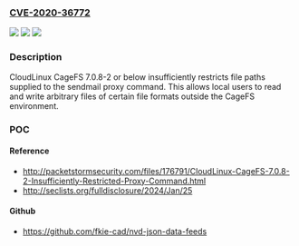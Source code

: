 ### [CVE-2020-36772](https://cve.mitre.org/cgi-bin/cvename.cgi?name=CVE-2020-36772)
![](https://img.shields.io/static/v1?label=Product&message=cagefs&color=blue)
![](https://img.shields.io/static/v1?label=Version&message=n%2Fa&color=blue)
![](https://img.shields.io/static/v1?label=Vulnerability&message=CWE-73%20External%20Control%20of%20File%20Name%20or%20Path&color=brighgreen)

### Description

CloudLinux CageFS 7.0.8-2 or below insufficiently restricts file paths supplied to the sendmail proxy command. This allows local users to read and write arbitrary files of certain file formats outside the CageFS environment.

### POC

#### Reference
- http://packetstormsecurity.com/files/176791/CloudLinux-CageFS-7.0.8-2-Insufficiently-Restricted-Proxy-Command.html
- http://seclists.org/fulldisclosure/2024/Jan/25

#### Github
- https://github.com/fkie-cad/nvd-json-data-feeds

